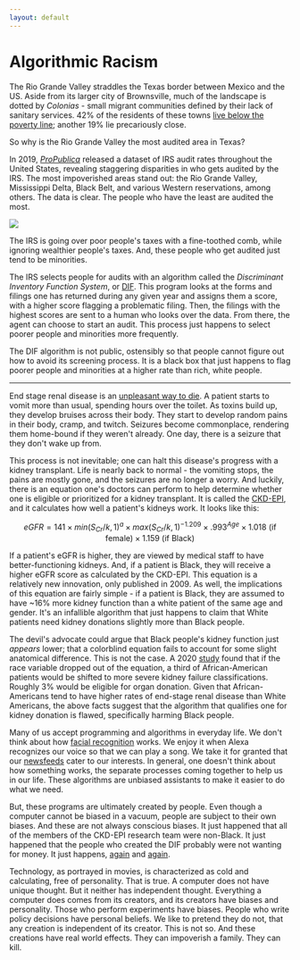 ```yaml
---
layout: default
---
```

<style TYPE="text/css">
code.has-jax {font: inherit; font-size: 100%; background: inherit; border: inherit;}
</style>
<script type="text/x-mathjax-config">
MathJax.Hub.Config({
    tex2jax: {
        inlineMath: [['$','$'], ['\\(','\\)']],
        skipTags: ['script', 'noscript', 'style', 'textarea', 'pre'] // removed 'code' entry
    }
});
MathJax.Hub.Queue(function() {
    var all = MathJax.Hub.getAllJax(), i;
    for(i = 0; i < all.length; i += 1) {
        all[i].SourceElement().parentNode.className += ' has-jax';
    }
});
</script>
<script type="text/javascript" src="https://cdnjs.cloudflare.com/ajax/libs/mathjax/2.7.4/MathJax.js?config=TeX-AMS_HTML-full"></script>

# Algorithmic Racism

The Rio Grande Valley straddles the Texas border between Mexico and the US. Aside from its larger city of Brownsville, much of the landscape is dotted by _Colonias_ - small migrant communities defined by their lack of sanitary services. 42% of the residents of these towns [live below the poverty line](https://www.dallasfed.org/~/media/documents/cd/pubs/lascolonias.pdf); another 19% lie precariously close.

So why is the Rio Grande Valley the most audited area in Texas?

In 2019, _[ProPublica](https://www.propublica.org/datastore/dataset/irs-audit-rates-by-county)_ released a dataset of IRS audit rates throughout the United States, revealing staggering disparities in who gets audited by the IRS. The most impoverished areas stand out: the Rio Grande Valley, Mississippi Delta, Black Belt, and various Western reservations, among others. The data is clear. The people who have the least are audited the most. 

<img src="https://ethanhelfman.github.io/IRS audits 2.png"></img>

The IRS is going over poor people's taxes with a fine-toothed comb, while ignoring wealthier people's taxes. And, these people who get audited just tend to be minorities.

The IRS selects people for audits with an algorithm called the _Discriminant Inventory Function System_, or [DIF](https://www.sambrotman.com/blog/how-tax-returns-are-selected-for-audit/). This program looks at the forms and filings one has returned during any given year and assigns them a score, with a higher score flagging a problematic filing. Then, the filings with the highest scores are sent to a human who looks over the data. From there, the agent can choose to start an audit. This process just happens to select poorer people and minorities more frequently.

The DIF algorithm is not public, ostensibly so that people cannot figure out how to avoid its screening process. It is a black box that just happens to flag poorer people and minorities at a higher rate than rich, white people.

***

End stage renal disease is an [unpleasant way to die](https://www.ncbi.nlm.nih.gov/books/NBK499861/). A patient starts to vomit more than usual, spending hours over the toilet. As toxins build up, they develop bruises across their body. They start to develop random pains in their body, cramp, and twitch. Seizures become commonplace, rendering them home-bound if they weren't already. One day, there is a seizure that they don't wake up from.

This process is not inevitable; one can halt this disease's progress with a kidney transplant. Life is nearly back to normal - the vomiting stops, the pains are mostly gone, and the seizures are no longer a worry. And luckily, there is an equation one's doctors can perform to help determine whether one is eligible or prioritized for a kidney transplant. It is called the [CKD-EPI](https://www.ncbi.nlm.nih.gov/pmc/articles/PMC2763564/), and it calculates how well a patient's kidneys work. It looks like this:


$$ eGFR = 141 \times min({S_{Cr}}/{k,1})^a \times max({S_{Cr}}/{k,1})^{-1.209} \times .993^{Age} \times 1.018 \mbox{ (if female)} \times 1.159 \mbox{ (if Black)}$$

If a patient's eGFR is higher, they are viewed by medical staff to have better-functioning kidneys. And, if a patient is Black, they will receive a higher eGFR score as calculated by the CKD-EPI. This equation is a relatively new innovation, only published in 2009. As well, the implications of this equation are fairly simple - if a patient is Black, they are assumed to have ~16% more kidney function than a white patient of the same age and gender. It's an infallible algorithm that just happens to claim that White patients need kidney donations slightly more than Black people.

The devil's advocate could argue that Black people's kidney function just _appears_ lower; that a colorblind equation fails to account for some slight anatomical difference. This is not the case. A 2020 [study](https://pubmed.ncbi.nlm.nih.gov/33063202/) found that if the race variable dropped out of the equation, a third of African-American patients would be shifted to more severe kidney failure classifications. Roughly 3% would be eligible for organ donation. Given that African-Americans tend to have higher rates of end-stage renal disease than White Americans, the above facts suggest that the algorithm that qualifies one for kidney donation is flawed, specifically harming Black people.

Many of us accept programming and algorithms in everyday life. We don't think about how [facial recognition](http://sitn.hms.harvard.edu/flash/2020/racial-discrimination-in-face-recognition-technology/) works. We enjoy it when Alexa recognizes our voice so that we can play a song. We take it for granted that our [newsfeeds](https://www.wired.com/2016/11/facebook-echo-chamber/) cater to our interests. In general, one doesn't think about how something works, the separate processes coming together to help us in our life. These algorithms are unbiased assistants to make it easier to do what we need.

But, these programs are ultimately created by people. Even though a computer cannot be biased in a vacuum, people are subject to their own biases. And these are not always conscious biases. It just happened that all of the members of the CKD-EPI research team were non-Black. It just happened that the people who created the DIF probably were not wanting for money. It just happens, [again](https://www.propublica.org/article/facebook-hate-speech-censorship-internal-documents-algorithms) and [again](https://www.seattletimes.com/business/microsoft/how-linkedins-search-engine-may-reflect-a-bias/).

Technology, as portrayed in movies, is characterized as cold and calculating, free of personality. That is true. A computer does not have unique thought. But it neither has independent thought. Everything a computer does comes from its creators, and its creators have biases and personality. Those who perform experiments have biases. People who write policy decisions have personal beliefs. We like to pretend they do not, that any creation is independent of its creator. This is not so. And these creations have real world effects. They can impoverish a family. They can kill.


